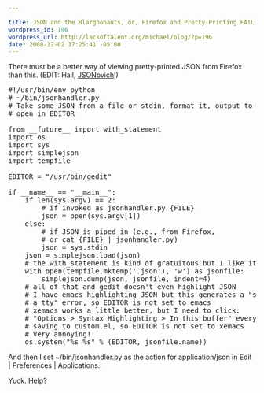 ```yaml
--- 

title: JSON and the Blarghonauts, or, Firefox and Pretty-Printing FAIL
wordpress_id: 196
wordpress_url: http://lackoftalent.org/michael/blog/?p=196
date: 2008-12-02 17:25:41 -05:00
---
```

There must be a better way of viewing pretty-printed JSON from Firefox than this.  (EDIT: Hail, <a href="http://lackoftalent.org/michael/blog/json-in-firefox/">JSONovich</a>!)

<pre lang="python" line="1">
#!/usr/bin/env python
# ~/bin/jsonhandler.py 
# Take some JSON from a file or stdin, format it, output to a tempfile, 
# open in EDITOR

from __future__ import with_statement
import os
import sys
import simplejson
import tempfile

EDITOR = "/usr/bin/gedit"

if __name__ == "__main__":
    if len(sys.argv) == 2:
        # if invoked as jsonhandler.py {FILE}
        json = open(sys.argv[1])
    else:
        # if JSON is piped in (e.g., from Firefox, 
        # or cat {FILE} | jsonhandler.py)
        json = sys.stdin
    json = simplejson.load(json)
    # the with_statement is kind of gratuitous but I like it
    with open(tempfile.mktemp('.json'), 'w') as jsonfile:
        simplejson.dump(json, jsonfile, indent=4)
    # all of that and gedit doesn't even highlight JSON
    # I have emacs highlighting JSON but this generates a "stdin is not 
    # a tty" error, so EDITOR is not set to emacs
    # xemacs works a little better, but I need to click:
    # "Options > Syntax Highlighting > In this buffer" every time, despite 
    # saving to custom.el, so EDITOR is not set to xemacs
    # Very annoying!
    os.system("%s %s" % (EDITOR, jsonfile.name))
</pre>

And then I set ~/bin/jsonhandler.py as the action for application/json in Edit | Preferences | Applications.

Yuck.  Help?
